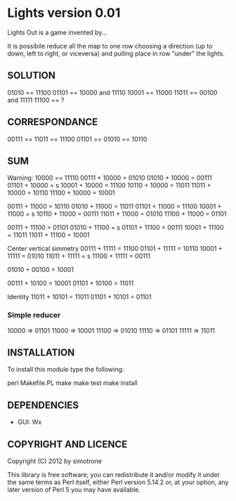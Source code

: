 Lights version 0.01
===================

Lights Out is a game invented by...

It is possibile reduce all the map to one row choosing a direction
(up to down, left to right, or viceversa) and pulling place in row
"under" the lights.

## SOLUTION

   01010 == 11100
   01101 == 10000 and 11110
   10001 == 11000
   11011 == 00100 and 11111
   11100 == ?

## CORRESPONDANCE

   00111 == 11011 == 11100
   01101 == 01010 == 10110

## SUM

   Warning: 10000 == 11110
   00111 + 10000 = 01010
   01010 + 10000 = 00111
   01101 + 10000 = s
   10001 + 10000 = 11100
   10110 + 10000 = 11011
   11011 + 10000 = 10110
   11100 + 10000 = 10001

   00111 + 11000 = 10110
   01010 + 11000 = 11011
   01101 + 11000 = 11100
   10001 + 11000 = s
   10110 + 11000 = 00111
   11011 + 11000 = 01010
   11100 + 11000 = 01101

   00111 + 11100 = 01101
   01010 + 11100 = s
   01101 + 11100 = 00111
   10001 + 11100 = 11011
   11011 + 11100 = 10001

   Center vertical simmetry
   00111 + 11111 = 11100
   01101 + 11111 = 10110
   10001 + 11111 = 01010
   11011 + 11111 = s
   11100 + 11111 = 00111

   01010 + 00100 = 10001
   
   00111 + 10100 = 10001
   01101 + 10100 = 11011

   Identity
   11011 + 10101 = 11011
   01101 + 10101 = 01101

### Simple reducer

   10000 => 01101
   11000 => 10001
   11100 => 01010
   11110 => 01101
   11111 => 11011

## INSTALLATION

To install this module type the following:

   perl Makefile.PL
   make
   make test
   make install

## DEPENDENCIES

- GUI: Wx

## COPYRIGHT AND LICENCE

Copyright (C) 2012 by simotrone

This library is free software; you can redistribute it and/or modify
it under the same terms as Perl itself, either Perl version 5.14.2 or,
at your option, any later version of Perl 5 you may have available.

